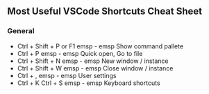 ## Most Useful VSCode Shortcuts Cheat Sheet

### General

* Ctrl + Shift + P  or  F1  emsp                  -  emsp       Show command pallete
* Ctrl + P  emsp                                  -  emsp       Quick open, Go to file
* Ctrl + Shift + N  emsp                          -  emsp       New window / instance
* Ctrl + Shift + W  emsp                          -  emsp       Close window / instance  
* Ctrl + ,  emsp                                  -  emsp       User settings
* Ctrl + K Ctrl + S  emsp                         -  emsp       Keyboard shortcuts
